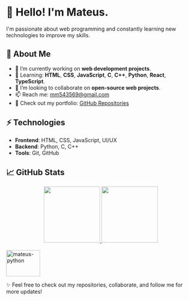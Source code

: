 # 👋 Hello! I'm Mateus.

I'm passionate about web programming and constantly learning new technologies to improve my skills.

## 🚀 About Me
- 🔭 I’m currently working on **web development projects**.
- 🌱 Learning: **HTML**, **CSS**, **JavaScript**, **C**, **C++**, **Python**, **React**, **TypeScript**.
- 👯 I’m looking to collaborate on **open-source web projects**.
- 📫 Reach me: mm543569@gmail.com
- 💼 Check out my portfolio: [GitHub Repositories](https://github.com/mateus0205?tab=repositories)

## ⚡ Technologies
- **Frontend**: HTML, CSS, JavaScript, UI/UX
- **Backend**: Python, C, C++
- **Tools**: Git, GitHub

## 📈 GitHub Stats
<div align="center">
  <a href="https://github.com/mateus0205">
    <img height="150em" src="https://github-readme-stats.vercel.app/api?username=mateus0205&count_private=true&include_all_commits=true&show_icons=true&theme=dracula&hide_border=false&show_owner=true" />
    <img height="150em" src="https://github-readme-stats.vercel.app/api/top-langs/?username=mateus0205&count_private=true&include_all_commits=true&hide_border=false&layout=compact" />
  </a>
</div>

<div style="display: inline_block"><br>
  <img align="center" alt="mateus-python" height="70" width="90" src="https://cdn.jsdelivr.net/gh/devicons/devicon@latest/icons/python/python-original-wordmark.svg" />
</div>

✨ Feel free to check out my repositories, collaborate, and follow me for more updates!

